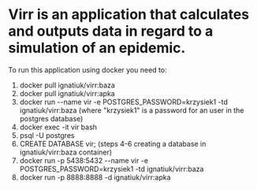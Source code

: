 # Virr is an application that calculates and outputs data in regard to a simulation of an epidemic.
To run this application using docker you need to:
1. docker pull ignatiuk/virr:baza
2. docker pull ignatiuk/virr:apka
3. docker run --name vir -e POSTGRES_PASSWORD=krzysiek1 -td ignatiuk/virr:baza (where "krzysiek1" is a password for an user in the postgres database)
4. docker exec -it vir bash
5. psql -U postgres
6. CREATE DATABASE vir;  (steps 4-6 creating a database in ignatiuk/virr:baza container)
7. docker run -p 5438:5432 --name vir -e POSTGRES_PASSWORD=krzysiek1 -td ignatiuk/virr:baza 
8. docker run -p 8888:8888 -d ignatiuk/virr:apka
